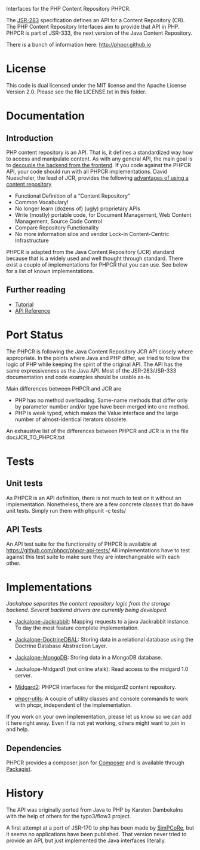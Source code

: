 Interfaces for the PHP Content Repository PHPCR.

The [JSR-283](http://jcp.org/en/jsr/summary?id=283) specification defines an API for a Content Repository (CR).
The PHP Content Repository Interfaces aim to provide that API in PHP. PHPCR is part of JSR-333, the next version
of the Java Content Repository.

There is a bunch of information here:
http://phpcr.github.io

# License

This code is dual licensed under the MIT license and the Apache License Version 2.0.
Please see the file LICENSE.txt in this folder.

# Documentation

## Introduction

PHP content repository is an API. That is, it defines a standardized way how to access and manipulate content. As with any general API, the main goal is to [decouple the backend from the frontend](http://bergie.iki.fi/blog/decoupling_content_management/). If you code against the PHPCR API, your code should run with all PHPCR implementations. David Nuescheler, the lead of JCR, provides the following [advantages of using a content repository](http://www.slideshare.net/uncled/introduction-to-jcr)

* Functional Definition of a “Content Repository”
* Common Vocabulary!
* No longer learn (dozens of) (ugly) proprietary APIs
* Write (mostly) portable code, for Document Management, Web Content Management, Source Code Control
* Compare Repository Functionality
* No more information silos and vendor Lock-in Content-Centric Infrastructure

PHPCR is adapted from the Java Content Repository (JCR) standard because that is a widely used and well thought through standard.
There exist a couple of implementations for PHPCR that you can use. See below for a list of known implementations.

## Further reading

* [Tutorial](https://github.com/phpcr/phpcr-docs/blob/master/tutorial/Tutorial.md)
* [API Reference](http://phpcr.github.com/doc/html/index.html)


# Port Status

The PHPCR is following the Java Content Repository JCR API closely where
appropriate. In the points where Java and PHP differ, we tried to follow the
logic of PHP while keeping the spirit of the original API. The API has the same
expressiveness as the Java API.
Most of the JSR-283/JSR-333 documentation and code examples should be usable as-is.

Main differences between PHPCR and JCR are

* PHP has no method overloading. Same-name methods that differ only by
  parameter number and/or type have been merged into one method.
* PHP is weak typed, which makes the Value interface and the large number of
  almost-identical iterators obsolete.

An exhaustive list of the differences between PHPCR and JCR is in the file
doc/JCR_TO_PHPCR.txt


# Tests

## Unit tests

As PHPCR is an API definition, there is not much to test on it without an
implementation. Nonetheless, there are a few concrete classes that do have
unit tests. Simply run them with phpunit -c tests/

## API Tests

An API test suite for the functionality of PHPCR is available at
https://github.com/phpcr/phpcr-api-tests/
All implementations have to test against this test suite to make sure they
are interchangeable with each other.


# Implementations

*Jackalope separates the content repository logic from the storage backend. Several backend drivers are currently being developed.*

* [Jackalope-Jackrabbit](https://jackalope.github.com/): Mapping requests to a java Jackrabbit instance. To day the most feature complete implementation.
* [Jackalope-DoctrineDBAL](https://jackalope.github.com/): Storing data in a relational database using the Doctrine Database Abstraction Layer.
* [Jackalope-MongoDB](https://github.com/chirimoya/jackalope/tree/MongoDB): Storing data in a MongoDB database.
* Jackalope-Midgard1 (not online afaik): Read access to the midgard 1.0 server.
* [Midgard2](https://github.com/bergie/phpcr-midgard2): PHPCR interfaces for the midgard2 content repository.

* [phpcr-utils](https://github.com/phpcr/phpcr-utils): A couple of utility classes and console commands to work with phcpr, independent of the implementation.

If you work on your own implementation, please let us know so we can add it here right away. Even if its not yet working, others might want to join in and help.

## Dependencies

PHPCR provides a composer.json for [Composer](http://packagist.org/about-composer) and is available through [Packagist](http://packagist.org/).

# History

The API was originally ported from Java to PHP by Karsten Dambekalns
with the help of others for the typo3/flow3 project.

A first attempt at a port of JSR-170 to php has been made by [SimPCoRe](http://www.simpcore.org/), but it
seems no applications have been published. That version never tried to provide an API, but just implemented the Java
interfaces literally.
